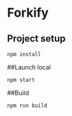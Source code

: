 # Forkify

## Project setup
```
npm install
```

##Launch local
```
npm start
```

##Build
```
npm run build
```
